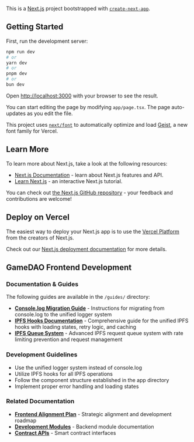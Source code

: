 This is a [Next.js](https://nextjs.org) project bootstrapped with [`create-next-app`](https://nextjs.org/docs/app/api-reference/cli/create-next-app).

## Getting Started

First, run the development server:

```bash
npm run dev
# or
yarn dev
# or
pnpm dev
# or
bun dev
```

Open [http://localhost:3000](http://localhost:3000) with your browser to see the result.

You can start editing the page by modifying `app/page.tsx`. The page auto-updates as you edit the file.

This project uses [`next/font`](https://nextjs.org/docs/app/building-your-application/optimizing/fonts) to automatically optimize and load [Geist](https://vercel.com/font), a new font family for Vercel.

## Learn More

To learn more about Next.js, take a look at the following resources:

- [Next.js Documentation](https://nextjs.org/docs) - learn about Next.js features and API.
- [Learn Next.js](https://nextjs.org/learn) - an interactive Next.js tutorial.

You can check out [the Next.js GitHub repository](https://github.com/vercel/next.js) - your feedback and contributions are welcome!

## Deploy on Vercel

The easiest way to deploy your Next.js app is to use the [Vercel Platform](https://vercel.com/new?utm_medium=default-template&filter=next.js&utm_source=create-next-app&utm_campaign=create-next-app-readme) from the creators of Next.js.

Check out our [Next.js deployment documentation](https://nextjs.org/docs/app/building-your-application/deploying) for more details.

## GameDAO Frontend Development

### Documentation & Guides

The following guides are available in the `/guides/` directory:

- **[Console.log Migration Guide](./guides/migrate-logs.md)** - Instructions for migrating from console.log to the unified logger system
- **[IPFS Hooks Documentation](./guides/ipfs-hooks.md)** - Comprehensive guide for the unified IPFS hooks with loading states, retry logic, and caching
- **[IPFS Queue System](./guides/ipfs-queue.md)** - Advanced IPFS request queue system with rate limiting prevention and request management

### Development Guidelines

- Use the unified logger system instead of console.log
- Utilize IPFS hooks for all IPFS operations
- Follow the component structure established in the app directory
- Implement proper error handling and loading states

### Related Documentation

- **[Frontend Alignment Plan](./alignment-plan.md)** - Strategic alignment and development roadmap
- **[Development Modules](../modules/)** - Backend module documentation
- **[Contract APIs](../contracts/)** - Smart contract interfaces
